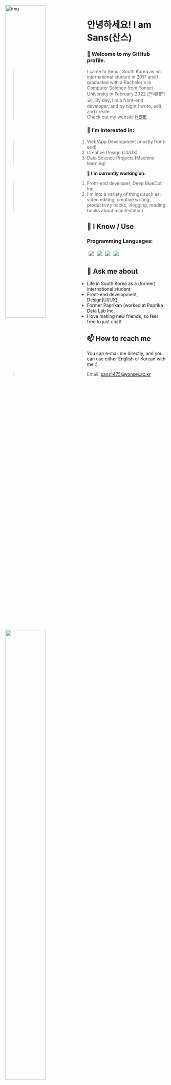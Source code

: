 <img align="left" alt="img" src="http://25.media.tumblr.com/72d5855e55a1971645b927c14debc7ce/tumblr_mtjget4P4m1ru39xmo1_500.gif" width="50%" height="auto" />
<div align="left">
<h1> 안녕하세요! I am Sans(산스) </h1>
</div>

### 👋 Welcome to my GitHub profile.
> I came to Seoul, South Korea as an international student in 2017 and I graduated with a Bachelor's in Computer Science from Yonsei University in February 2022 (연세대학교). By day, I’m a front-end developer, and by night I write, edit, and create. <br />
> Check out my website <a href="https://www.sansverse.co/"> HERE </a>

### 👀 I’m interested in:
> 1. Web/App Development (mostly front-end)
> 2. Creative Design (UI/UX)
> 3. Data Science Projects (Machine learning)
<img width="50%" height="60%" display="flex-wrap" align="left" src="https://github-readme-stats.vercel.app/api?username=raspberrysans&show_icons=true&hide_border=true" />

<div align="left">
  
<b>🌱 I’m currently working on:</b>
  
> 1. Front-end developer, Deep BlueDot Inc.
> 2. I'm into a variety of things such as: video editing, creative writing, productivity hacks, vlogging, reading books about manifestation.

</div>

## 🧠 I Know / Use

### Programming Languages:

<img src="https://img.shields.io/badge/-C++-black?style=for-the-badge&logo=c%2B%2B&logoColor=blue" style="margin:5px" /><img src="http://img.shields.io/badge/-python-black?style=for-the-badge&logo=python&logoColor=blue" style="margin:5px" /><img src="http://img.shields.io/badge/-java-black?style=for-the-badge&logo=java&logoColor=orange" style="margin:5px" /><img src="http://img.shields.io/badge/-javascript-black?style=for-the-badge&logo=javascript" style="margin:5px" />


## 💬 Ask me about

-  Life in South Korea as a (former) international student
-  Front-end development, Design(UI/UX)
-  Former Paprikan (worked at Paprika Data Lab Inc.
-  I love making new friends, so feel free to just chat!

## 📫 How to reach me

You can e-mail me directly, and you can use either English or Korean with me :)
> Email: <a href="mailto:sanz1475@yonsei.ac.kr">sanz1475@yonsei.ac.kr</a>

<!---
sanz1475/sanz1475 is a ✨ special ✨ repository because its `README.md` (this file) appears on your GitHub profile.
You can click the Preview link to take a look at your changes.
--->

